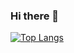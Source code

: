 ### Hi there 👋
<!-- [![Anurag's GitHub stats](https://github-readme-stats.vercel.app/api?username=qianphong)](https://github.com/anuraghazra/github-readme-stats) -->
[![Top Langs](https://github-readme-stats.vercel.app/api/top-langs/?username=qianphong)](https://github.com/anuraghazra/github-readme-stats)

<!--
**qianphong/qianphong** is a ✨ _special_ ✨ repository because its `README.md` (this file) appears on your GitHub profile.

Here are some ideas to get you started:

- 🔭 I’m currently working on ...
- 🌱 I’m currently learning ...
- 👯 I’m looking to collaborate on ...
- 🤔 I’m looking for help with ...
- 💬 Ask me about ...
- 📫 How to reach me: ...
- 😄 Pronouns: ...
- ⚡ Fun fact: ...
-->
